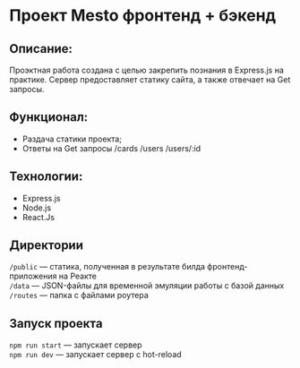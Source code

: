 # Проект Mesto фронтенд + бэкенд 

## Описание:
Проэктная работа создана с целью закрепить познания в Express.js на практике. Сервер предоставляет статику сайта, а также отвечает на Get запросы.

## Функционал: 
* Раздача статики проекта;
* Ответы на Get запросы /cards /users /users/:id

## Технологии:
* Express.js
* Node.js
* React.Js

## Директории

`/public` — статика, полученная в результате билда фронтенд-приложения на Реакте  
`/data` — JSON-файлы для временной эмуляции работы с базой данных  
`/routes` — папка с файлами роутера  

## Запуск проекта

`npm run start` — запускает сервер   
`npm run dev` — запускает сервер с hot-reload
